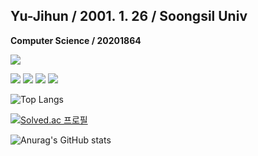 ## Yu-Jihun / 2001. 1. 26 / Soongsil Univ
**Computer Science / 20201864**


<img src="https://img.shields.io/badge/JAVA-FF6550?style=plastic&logo=java&logoColor=white"> 

<img src="https://img.shields.io/badge/C-00B1E7?style=plastic&logo=C&logoColor=white"> <img src="https://img.shields.io/badge/C++-00599C?style=plastic&logo=cplusplus&logoColor=white"> <img src="https://img.shields.io/badge/Spring Boot-6DB33F?style=plastic&logo=Spring Boot&logoColor=white"> <img src="https://img.shields.io/badge/MySQL-4479A1?style=plastic&logo=mysql&logoColor=white"> 









![Top Langs](https://github-readme-stats.vercel.app/api/top-langs/?username=JihuN126&layout=compact&theme=tokyonight)

[![Solved.ac 프로필](http://mazassumnida.wtf/api/v2/generate_badge?boj=youk6767)](https://solved.ac/youk6767)

![Anurag's GitHub stats](https://github-readme-stats.vercel.app/api?username=JihuN126&show_icons=true&theme=merko)    
